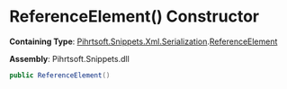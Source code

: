 # ReferenceElement\(\) Constructor

**Containing Type**: [Pihrtsoft.Snippets.Xml.Serialization](../../README.md)\.[ReferenceElement](../README.md)

**Assembly**: Pihrtsoft\.Snippets\.dll

```csharp
public ReferenceElement()
```

